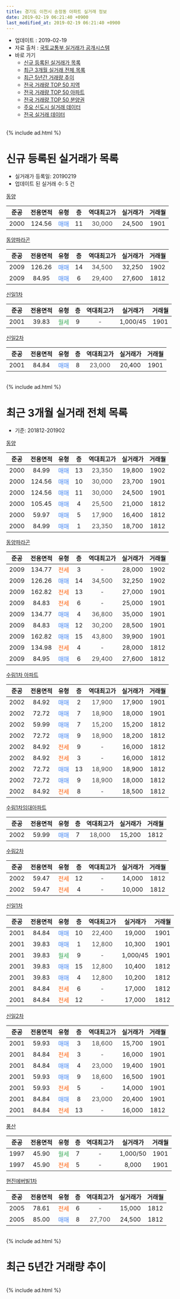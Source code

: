 ```yaml
---
title: 경기도 이천시 송정동 아파트 실거래 정보
date: 2019-02-19 06:21:40 +0900
last_modified_at: 2019-02-19 06:21:40 +0900
---
```


* 업데이트 : 2019-02-19
* 자료 출처 : [국토교통부 실거래가 공개시스템](http://rt.molit.go.kr)
* 바로 가기
    * [신규 등록된 실거래가 목록](#신규-등록된-실거래가-목록)
    * [최근 3개월 실거래 전체 목록](#최근-3개월-실거래-전체-목록)
    * [최근 5년간 거래량 추이](#최근-5년간-거래량-추이)
    * [전국 거래량 TOP 50 지역](https://ayogom.github.io/apt-trade-info/최근-3개월-전국에서-가장-거래가-많이-발생한-지역)
    * [전국 거래량 TOP 50 아파트](https://ayogom.github.io/apt-trade-info/최근-3개월-전국에서-가장-거래가-많이-발생한-아파트)
    * [전국 거래량 TOP 50 분양권](https://ayogom.github.io/apt-trade-info/최근-3개월-전국에서-가장-거래가-많이-발생한-분양권)
    * [주요 신도시 실거래 데이터](https://ayogom.github.io/apt-trade-info/주요-신도시)
    * [전국 실거래 데이터](https://ayogom.github.io/apt-trade-info/전국)
<br>
{% include ad.html %}
<br>

# 신규 등록된 실거래가 목록
* 실거래가 등록일: 20190219
* 업데이트 된 실거래 수: 5 건


[동양](https://search.naver.com/search.naver?query=%EA%B2%BD%EA%B8%B0%EB%8F%84+%EC%9D%B4%EC%B2%9C%EC%8B%9C+%EC%86%A1%EC%A0%95%EB%8F%99+%EB%8F%99%EC%96%91)

|준공|전용면적|유형|층|역대최고가|실거래가|거래월|
|:---:|:---:|:---:|:---:|:---:|:---:|:---:|
|2000|124.56|<span style="color:#4285f3">매매</span>|11|<span style="color:#444444">30,000</span>|24,500|1901|

[동양파라곤](https://search.naver.com/search.naver?query=%EA%B2%BD%EA%B8%B0%EB%8F%84+%EC%9D%B4%EC%B2%9C%EC%8B%9C+%EC%86%A1%EC%A0%95%EB%8F%99+%EB%8F%99%EC%96%91%ED%8C%8C%EB%9D%BC%EA%B3%A4)

|준공|전용면적|유형|층|역대최고가|실거래가|거래월|
|:---:|:---:|:---:|:---:|:---:|:---:|:---:|
|2009|126.26|<span style="color:#4285f3">매매</span>|14|<span style="color:#444444">34,500</span>|32,250|1902|
|2009|84.95|<span style="color:#4285f3">매매</span>|6|<span style="color:#444444">29,400</span>|27,600|1812|

[신일1차](https://search.naver.com/search.naver?query=%EA%B2%BD%EA%B8%B0%EB%8F%84+%EC%9D%B4%EC%B2%9C%EC%8B%9C+%EC%86%A1%EC%A0%95%EB%8F%99+%EC%8B%A0%EC%9D%BC1%EC%B0%A8)

|준공|전용면적|유형|층|역대최고가|실거래가|거래월|
|:---:|:---:|:---:|:---:|:---:|:---:|:---:|
|2001|39.83|<span style="color:#34a853">월세</span>|9|<span style="color:#444444">-</span>|1,000/45|1901|

[신일2차](https://search.naver.com/search.naver?query=%EA%B2%BD%EA%B8%B0%EB%8F%84+%EC%9D%B4%EC%B2%9C%EC%8B%9C+%EC%86%A1%EC%A0%95%EB%8F%99+%EC%8B%A0%EC%9D%BC2%EC%B0%A8)

|준공|전용면적|유형|층|역대최고가|실거래가|거래월|
|:---:|:---:|:---:|:---:|:---:|:---:|:---:|
|2001|84.84|<span style="color:#4285f3">매매</span>|8|<span style="color:#444444">23,000</span>|20,400|1901|


<br>
{% include ad.html %}
<br>

# 최근 3개월 실거래 전체 목록
* 기준: 201812-201902


[동양](https://search.naver.com/search.naver?query=%EA%B2%BD%EA%B8%B0%EB%8F%84+%EC%9D%B4%EC%B2%9C%EC%8B%9C+%EC%86%A1%EC%A0%95%EB%8F%99+%EB%8F%99%EC%96%91)

|준공|전용면적|유형|층|역대최고가|실거래가|거래월|
|:---:|:---:|:---:|:---:|:---:|:---:|:---:|
|2000|84.99|<span style="color:#4285f3">매매</span>|13|<span style="color:#444444">23,350</span>|19,800|1902|
|2000|124.56|<span style="color:#4285f3">매매</span>|10|<span style="color:#444444">30,000</span>|23,700|1901|
|2000|124.56|<span style="color:#4285f3">매매</span>|11|<span style="color:#444444">30,000</span>|24,500|1901|
|2000|105.45|<span style="color:#4285f3">매매</span>|4|<span style="color:#444444">25,500</span>|21,000|1812|
|2000|59.97|<span style="color:#4285f3">매매</span>|5|<span style="color:#444444">17,900</span>|16,400|1812|
|2000|84.99|<span style="color:#4285f3">매매</span>|1|<span style="color:#444444">23,350</span>|18,700|1812|

[동양파라곤](https://search.naver.com/search.naver?query=%EA%B2%BD%EA%B8%B0%EB%8F%84+%EC%9D%B4%EC%B2%9C%EC%8B%9C+%EC%86%A1%EC%A0%95%EB%8F%99+%EB%8F%99%EC%96%91%ED%8C%8C%EB%9D%BC%EA%B3%A4)

|준공|전용면적|유형|층|역대최고가|실거래가|거래월|
|:---:|:---:|:---:|:---:|:---:|:---:|:---:|
|2009|134.77|<span style="color:#ff5a00">전세</span>|3|<span style="color:#444444">-</span>|28,000|1902|
|2009|126.26|<span style="color:#4285f3">매매</span>|14|<span style="color:#444444">34,500</span>|32,250|1902|
|2009|162.82|<span style="color:#ff5a00">전세</span>|13|<span style="color:#444444">-</span>|27,000|1901|
|2009|84.83|<span style="color:#ff5a00">전세</span>|6|<span style="color:#444444">-</span>|25,000|1901|
|2009|134.77|<span style="color:#4285f3">매매</span>|4|<span style="color:#444444">36,800</span>|35,000|1901|
|2009|84.83|<span style="color:#4285f3">매매</span>|12|<span style="color:#444444">30,200</span>|28,500|1901|
|2009|162.82|<span style="color:#4285f3">매매</span>|15|<span style="color:#444444">43,800</span>|39,900|1901|
|2009|134.98|<span style="color:#ff5a00">전세</span>|4|<span style="color:#444444">-</span>|28,000|1812|
|2009|84.95|<span style="color:#4285f3">매매</span>|6|<span style="color:#444444">29,400</span>|27,600|1812|

[수림1차 아파트](https://search.naver.com/search.naver?query=%EA%B2%BD%EA%B8%B0%EB%8F%84+%EC%9D%B4%EC%B2%9C%EC%8B%9C+%EC%86%A1%EC%A0%95%EB%8F%99+%EC%88%98%EB%A6%BC1%EC%B0%A8+%EC%95%84%ED%8C%8C%ED%8A%B8)

|준공|전용면적|유형|층|역대최고가|실거래가|거래월|
|:---:|:---:|:---:|:---:|:---:|:---:|:---:|
|2002|84.92|<span style="color:#4285f3">매매</span>|2|<span style="color:#444444">17,900</span>|17,900|1901|
|2002|72.72|<span style="color:#4285f3">매매</span>|7|<span style="color:#444444">18,900</span>|18,000|1901|
|2002|59.99|<span style="color:#4285f3">매매</span>|7|<span style="color:#444444">15,200</span>|15,200|1812|
|2002|72.72|<span style="color:#4285f3">매매</span>|9|<span style="color:#444444">18,900</span>|18,200|1812|
|2002|84.92|<span style="color:#ff5a00">전세</span>|9|<span style="color:#444444">-</span>|16,000|1812|
|2002|84.92|<span style="color:#ff5a00">전세</span>|3|<span style="color:#444444">-</span>|16,000|1812|
|2002|72.72|<span style="color:#4285f3">매매</span>|13|<span style="color:#444444">18,900</span>|18,900|1812|
|2002|72.72|<span style="color:#4285f3">매매</span>|9|<span style="color:#444444">18,900</span>|18,000|1812|
|2002|84.92|<span style="color:#ff5a00">전세</span>|8|<span style="color:#444444">-</span>|18,500|1812|

[수림1차임대아파트](https://search.naver.com/search.naver?query=%EA%B2%BD%EA%B8%B0%EB%8F%84+%EC%9D%B4%EC%B2%9C%EC%8B%9C+%EC%86%A1%EC%A0%95%EB%8F%99+%EC%88%98%EB%A6%BC1%EC%B0%A8%EC%9E%84%EB%8C%80%EC%95%84%ED%8C%8C%ED%8A%B8)

|준공|전용면적|유형|층|역대최고가|실거래가|거래월|
|:---:|:---:|:---:|:---:|:---:|:---:|:---:|
|2002|59.99|<span style="color:#4285f3">매매</span>|7|<span style="color:#444444">18,000</span>|15,200|1812|

[수림2차](https://search.naver.com/search.naver?query=%EA%B2%BD%EA%B8%B0%EB%8F%84+%EC%9D%B4%EC%B2%9C%EC%8B%9C+%EC%86%A1%EC%A0%95%EB%8F%99+%EC%88%98%EB%A6%BC2%EC%B0%A8)

|준공|전용면적|유형|층|역대최고가|실거래가|거래월|
|:---:|:---:|:---:|:---:|:---:|:---:|:---:|
|2002|59.47|<span style="color:#ff5a00">전세</span>|12|<span style="color:#444444">-</span>|14,000|1812|
|2002|59.47|<span style="color:#ff5a00">전세</span>|4|<span style="color:#444444">-</span>|10,000|1812|

[신일1차](https://search.naver.com/search.naver?query=%EA%B2%BD%EA%B8%B0%EB%8F%84+%EC%9D%B4%EC%B2%9C%EC%8B%9C+%EC%86%A1%EC%A0%95%EB%8F%99+%EC%8B%A0%EC%9D%BC1%EC%B0%A8)

|준공|전용면적|유형|층|역대최고가|실거래가|거래월|
|:---:|:---:|:---:|:---:|:---:|:---:|:---:|
|2001|84.84|<span style="color:#4285f3">매매</span>|10|<span style="color:#444444">22,400</span>|19,000|1901|
|2001|39.83|<span style="color:#4285f3">매매</span>|1|<span style="color:#444444">12,800</span>|10,300|1901|
|2001|39.83|<span style="color:#34a853">월세</span>|9|<span style="color:#444444">-</span>|1,000/45|1901|
|2001|39.83|<span style="color:#4285f3">매매</span>|15|<span style="color:#444444">12,800</span>|10,400|1812|
|2001|39.83|<span style="color:#4285f3">매매</span>|4|<span style="color:#444444">12,800</span>|10,200|1812|
|2001|84.84|<span style="color:#ff5a00">전세</span>|6|<span style="color:#444444">-</span>|17,000|1812|
|2001|84.84|<span style="color:#ff5a00">전세</span>|12|<span style="color:#444444">-</span>|17,000|1812|

[신일2차](https://search.naver.com/search.naver?query=%EA%B2%BD%EA%B8%B0%EB%8F%84+%EC%9D%B4%EC%B2%9C%EC%8B%9C+%EC%86%A1%EC%A0%95%EB%8F%99+%EC%8B%A0%EC%9D%BC2%EC%B0%A8)

|준공|전용면적|유형|층|역대최고가|실거래가|거래월|
|:---:|:---:|:---:|:---:|:---:|:---:|:---:|
|2001|59.93|<span style="color:#4285f3">매매</span>|3|<span style="color:#444444">18,600</span>|15,700|1901|
|2001|84.84|<span style="color:#ff5a00">전세</span>|3|<span style="color:#444444">-</span>|16,000|1901|
|2001|84.84|<span style="color:#4285f3">매매</span>|4|<span style="color:#444444">23,000</span>|19,400|1901|
|2001|59.93|<span style="color:#4285f3">매매</span>|9|<span style="color:#444444">18,600</span>|16,500|1901|
|2001|59.93|<span style="color:#ff5a00">전세</span>|5|<span style="color:#444444">-</span>|14,000|1901|
|2001|84.84|<span style="color:#4285f3">매매</span>|8|<span style="color:#444444">23,000</span>|20,400|1901|
|2001|84.84|<span style="color:#ff5a00">전세</span>|13|<span style="color:#444444">-</span>|16,000|1812|


<script async src="//pagead2.googlesyndication.com/pagead/js/adsbygoogle.js"></script>
<!-- 기본 -->
<ins class="adsbygoogle"
     style="display:block"
     data-ad-client="ca-pub-2446590836940007"
     data-ad-slot="1659523306"
     data-ad-format="auto"
     data-full-width-responsive="true"></ins>
<script>
(adsbygoogle = window.adsbygoogle || []).push({});
</script>


[풍산](https://search.naver.com/search.naver?query=%EA%B2%BD%EA%B8%B0%EB%8F%84+%EC%9D%B4%EC%B2%9C%EC%8B%9C+%EC%86%A1%EC%A0%95%EB%8F%99+%ED%92%8D%EC%82%B0)

|준공|전용면적|유형|층|역대최고가|실거래가|거래월|
|:---:|:---:|:---:|:---:|:---:|:---:|:---:|
|1997|45.90|<span style="color:#34a853">월세</span>|7|<span style="color:#444444">-</span>|1,000/50|1901|
|1997|45.90|<span style="color:#ff5a00">전세</span>|5|<span style="color:#444444">-</span>|8,000|1901|

[현진에버빌1차](https://search.naver.com/search.naver?query=%EA%B2%BD%EA%B8%B0%EB%8F%84+%EC%9D%B4%EC%B2%9C%EC%8B%9C+%EC%86%A1%EC%A0%95%EB%8F%99+%ED%98%84%EC%A7%84%EC%97%90%EB%B2%84%EB%B9%8C1%EC%B0%A8)

|준공|전용면적|유형|층|역대최고가|실거래가|거래월|
|:---:|:---:|:---:|:---:|:---:|:---:|:---:|
|2005|78.61|<span style="color:#ff5a00">전세</span>|6|<span style="color:#444444">-</span>|15,000|1812|
|2005|85.00|<span style="color:#4285f3">매매</span>|8|<span style="color:#444444">27,700</span>|24,500|1812|


<br>
{% include ad.html %}
<br>

# 최근 5년간 거래량 추이


<div style="width:100%;">
    <canvas id="deal_progress" height="200"></canvas>
</div>

<script>
new Chart(document.getElementById("deal_progress"), {
    type: 'line',
    data: {
        labels: ['201402','201403','201404','201405','201406','201407','201408','201409','201410','201411','201412','201501','201502','201503','201504','201505','201506','201507','201508','201509','201510','201511','201512','201601','201602','201603','201604','201605','201606','201607','201608','201609','201610','201611','201612','201701','201702','201703','201704','201705','201706','201707','201708','201709','201710','201711','201712','201801','201802','201803','201804','201805','201806','201807','201808','201809','201810','201811','201812','201901','201902'],
        datasets: [{
            label: '매매',
            pointRadius: 1,
            data: [30, 48, 35, 31, 18, 20, 29, 27, 43, 30, 28, 27, 24, 35, 27, 23, 22, 25, 14, 16, 14, 24, 12, 17, 20, 18, 20, 18, 19, 22, 16, 24, 22, 21, 12, 9, 13, 22, 18, 17, 23, 24, 21, 19, 19, 28, 13, 13, 15, 26, 8, 12, 18, 18, 17, 7, 8, 7, 12, 13, 2],
            borderColor: "rgba(255, 201, 14, 1)",
            backgroundColor: "rgba(255, 201, 14, 0.5)",
            fill: false,
            lineTension: 0
        },{
            label: '전월세',
            pointRadius: 1,
            data: [15, 15, 24, 22, 11, 9, 15, 13, 11, 14, 13, 11, 14, 9, 9, 9, 4, 11, 9, 4, 10, 9, 8, 11, 18, 9, 9, 11, 13, 18, 18, 12, 14, 16, 9, 6, 13, 14, 7, 10, 12, 11, 12, 13, 9, 9, 9, 16, 9, 11, 8, 7, 13, 5, 6, 3, 5, 4, 10, 7, 1],
            borderColor: "rgba(0, 141, 185, 1)",
            backgroundColor: "rgba(0, 141, 185, 0.5)",
            fill: false,
            lineTension: 0
        }
        ]
    },
    options: {
        responsive: true,
        title: {
            display: false
        },
        tooltips: {
            mode: 'index',
            intersect: false
        },
        hover: {
            mode: 'nearest',
            intersect: true
        },
        scales: {
            xAxes: [{
                display: true,
                scaleLabel: {
                    display: true,
                    labelString: '년/월'
                }
            }],
            yAxes: [{
                display: true,
                ticks: {
                    suggestedMin: 0,
                },
                scaleLabel: {
                    display: true,
                    labelString: '실거래 수'
                }
            }]
        }
    }
});

</script>


<br>
{% include ad.html %}
<br>


